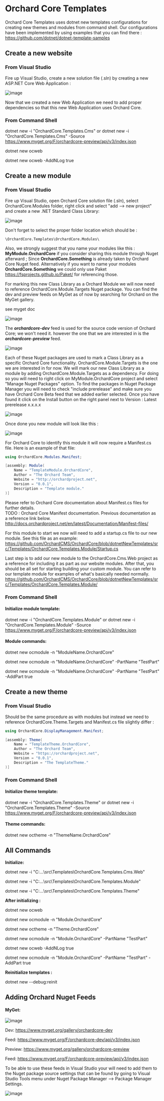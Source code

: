 # Orchard Core Templates

Orchard Core Templates uses dotnet new templates configurations for creating new themes and modules from command shell. Our configurations have been implemented by using examples that you can find there : https://github.com/dotnet/dotnet-template-samples

## Create a new website

### From Visual Studio

Fire up Visual Studio, create a new solution file (.sln) by creating a new ASP.NET Core Web Application : 

![image](/src/docs/assets/images/orchard-screencast-1.gif)

Now that we created a new Web Application we need to add proper dependencies so that this new Web Application uses Orchard Core.



### From Command Shell

dotnet new -i "OrchardCore.Templates.Cms"
or
dotnet new -i "OrchardCore.Templates.Cms" -Source https://www.myget.org/F/orchardcore-preview/api/v3/index.json

dotnet new ocweb

dotnet new ocweb -AddNLog true

## Create a new module

### From Visual Studio

Fire up Visual Studio, open Orchard Core solution file (.sln), select OrchardCore.Modules folder, right click and select "add --> new project" and create a new .NET Standard Class Library:

![image](/src/docs/assets/images/38450533-6c0fbc98-39ed-11e8-91a5-d26a1105b91a.png)

Don't forget to select the proper folder location which should be : 

```
\OrchardCore.Templates\OrchardCore.Modules\
```

Also, we strongly suggest that you name your modules like this : **MyModule.OrchardCore** if you consider sharing this module through Nuget afterward ; Since **OrchardCore.Something** is already taken by Orchard Core Nuget feed. Alternatively if you want to name your modules **OrchardCore.Something** we could only use Paket https://fsprojects.github.io/Paket/ for referencing those.

For marking this new Class Library as a Orchard Module we will now need to reference OrchardCore.Module.Targets Nuget package. You can find the dev and preview feeds on MyGet as of now by searching for Orchard on the MyGet gallery.

see myget doc

![image](/src/docs/assets/images/38450422-63670f1c-39eb-11e8-9c14-0743f0a4da42.png)

The ***orchardcore-dev*** feed is used for the source code version of Orchard Core; we won't need it. however the one that we are interested in is the ***orchardcore-preview*** feed. 

![image](/src/docs/assets/images/38450242-886933f6-39e8-11e8-896c-1f807e5530a0.png)

Each of these Nuget packages are used to mark a Class Library as a specific Orchard Core functionality. OrchardCore.Module.Targets is the one we are interested in for now. We will mark our new Class Library as a module by adding OrchardCore.Module.Targets as a dependency. For doing so you will need to right click on MyModule.OrchardCore project and select "Manage Nuget Packages" option. To find the packages in Nuget Package Manager you will need to check "include prerelease" and make sure you have Orchard Core Beta feed that we added earlier selected. Once you have found it click on the Install button on the right panel next to Version : Latest prerelease x.x.x.x

![image](/src/docs/assets/images/38450558-f4b83098-39ed-11e8-93c7-0fd9e5112dff.png)

Once done you new module will look like this : 

![image](/src/docs/assets/images/38450628-31c8e2b0-39ef-11e8-9de7-c15f0c6544c5.png)

For Orchard Core to identify this module it will now require a Manifest.cs file. Here is an example of that file:

```C#
using OrchardCore.Modules.Manifest;

[assembly: Module(
    Name = "TemplateModule.OrchardCore",
    Author = "The Orchard Team",
    Website = "http://orchardproject.net",
    Version = "0.0.1",
    Description = "Template module."
)]

```

Please refer to Orchard Core documentation about Manifest.cs files for further details.  
TODO : Orchard Core Manifest documentation. Previous documentation as a reference link below.  
http://docs.orchardproject.net/en/latest/Documentation/Manifest-files/

For this module to start we now will need to add a startup.cs file to our new module. See this file as an example:  
https://github.com/OrchardCMS/OrchardCore/blob/dotnetNewTemplates/src/Templates/OrchardCore.Templates.Module/Startup.cs

Last step is to add our new module to the OrchardCore.Cms.Web project as a reference for including it as part as our website modules. After that, you should be all set for starting building your custom module. You can refer to our template module for examples of what's basically needed normally. https://github.com/OrchardCMS/OrchardCore/blob/dotnetNewTemplates/src/Templates/OrchardCore.Templates.Module/

### From Command Shell

#### Initialize module template:

dotnet new -i "OrchardCore.Templates.Module"
or
dotnet new -i "OrchardCore.Templates.Module" -Source https://www.myget.org/F/orchardcore-preview/api/v3/index.json

#### Module commands:

dotnet new ocmodule -n "ModuleName.OrchardCore"

dotnet new ocmodule -n "ModuleName.OrchardCore" -PartName "TestPart"

dotnet new ocmodule -n "ModuleName.OrchardCore" -PartName "TestPart" -AddPart true

## Create a new theme

### From Visual Studio

Should be the same procedure as with modules but instead we need to reference OrchardCore.Theme.Targets and Manifest.cs file slightly differ : 

```C#
using OrchardCore.DisplayManagement.Manifest;

[assembly: Theme(
    Name = "TemplateTheme.OrchardCore",
    Author = "The Orchard Team",
    Website = "https://orchardproject.net",
    Version = "0.0.1",
    Description = "The TemplateTheme."
)]
```

### From Command Shell

#### Initialize theme template:

dotnet new -i "OrchardCore.Templates.Theme"
or
dotnet new -i "OrchardCore.Templates.Theme" -Source https://www.myget.org/F/orchardcore-preview/api/v3/index.json

#### Theme commands:

dotnet new octheme -n "ThemeName.OrchardCore"



## All Commands

**Initialize:**

dotnet new -i "C:\...\src\Templates\OrchardCore.Templates.Cms.Web"

dotnet new -i "C:\...\src\Templates\OrchardCore.Templates.Module"

dotnet new -i "C:\...\src\Templates\OrchardCore.Templates.Theme"



**After initializing :**

dotnet new ocweb

dotnet new ocmodule -n "Module.OrchardCore"

dotnet new octheme -n "Theme.OrchardCore"

dotnet new ocmodule -n "Module.OrchardCore" -PartName "TestPart"

dotnet new ocweb -AddNLog true

dotnet new ocmodule -n "Module.OrchardCore" -PartName "TestPart" -AddPart true


**Reinitialize templates :**

dotnet new --debug:reinit

## Adding Orchard Nuget Feeds

#### MyGet:

![image](/src/docs/assets/images/38450194-c617148a-39e7-11e8-95b0-2d35f43a6fad.png)

Dev: https://www.myget.org/gallery/orchardcore-dev

Feed: https://www.myget.org/F/orchardcore-dev/api/v3/index.json



Preview: https://www.myget.org/gallery/orchardcore-preview

Feed: https://www.myget.org/F/orchardcore-preview/api/v3/index.json



To be able to use these feeds in Visual Studio your will need to add them to the Nuget package source settings that can be found by going to Visual Studio Tools menu under Nuget Package Manager --> Package Manager Settings.

![image](/src/docs/assets/images/38450422-63670f1c-39eb-11e8-9c14-0743f0a4da42.png)